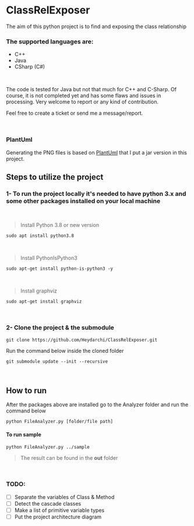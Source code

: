 # ClassRelExposer
The aim of this python project is to find and exposing the class relationship

### The supported languages are:
- C++
- Java 
- CSharp (C#)

<br/>

The code is tested for Java but not that much for C++ and C-Sharp. Of course, it is not completed yet and has some flaws and issues in processing. Very welcome to report or any kind of contribution.

Feel free to create a ticket or send me a message/report.

<br/>

### PlantUml

Generating the PNG files is based on [PlantUml](http://www.plantuml.com) that I put a jar version in this project.


## Steps to utilize the project
### 1- To run the project locally it's needed to have python 3.x and some other packages installed on your local machine
&ensp;
> Install Python 3.8 or new version
```
sudo apt install python3.8
```
&ensp;
> Install PythonIsPython3
```
sudo apt-get install python-is-python3 -y
```
&ensp;
> Install graphviz
```
sudo apt-get install graphviz
```
<br/>

### 2- Clone the project & the submodule
```
git clone https://github.com/Heydarchi/ClassRelExposer.git
```
Run the command below inside the cloned folder
```
git submodule update --init --recursive
```
<br/>

## **How to run**
After the packages above are installed go to the Analyzer folder and run the command below
```
python FileAnalyzer.py [folder/file path]
```
#### **To run sample** 

```
python FileAnalyzer.py ../sample
```

>The result can be found in the **out** folder

<br/>

### TODO:
- [ ] Separate the variables  of Class & Method
- [ ] Detect the cascade classes
- [ ] Make a list of primitive variable types
- [ ] Put the project architecture diagram